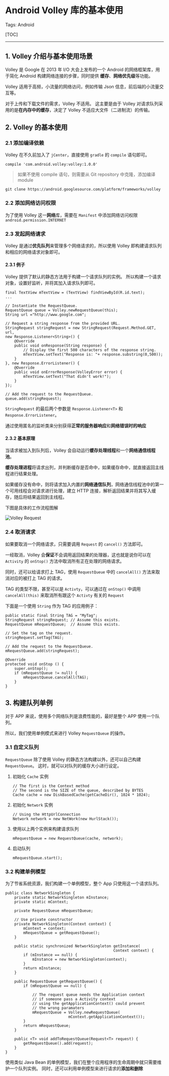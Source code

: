 # Android Volley 库的基本使用

Tags: Android

[TOC]

---

## 1. Volley 介绍与基本使用场景

Volley 是 Google 在 2013 年 I/O 大会上发布的一个 Android 的网络框架库，用于简化 Android 构建网络连接的步骤，同时提供 **缓存**、**网络优先级**等功能。

Volley 适用于高频，小流量的网络访问，例如传输 Json 信息，前后端的小流量交互等。

对于上传和下载文件的需求，Volley 不适用。
这主要是由于 Volley 对请求队列采用的是**在内存中的缓存**，决定了 Volley 不适应大文件（二进制流）的传输。

## 2. Volley 的基本使用

### 2.1 添加编译依赖

Volley 在不久前加入了 `jCenter`，直接使用 `gradle` 的 `compile` 语句即可。

```
compile 'com.android.volley:volley:1.0.0'
```

> 如果不使用 compile 语句，则需要从 Git repository 中克隆，添加编译 module

```
git clone https://android.googlesource.com/platform/frameworks/volley
```

### 2.2 添加网络访问权限

为了使用 Volley 这一**网络**库，需要在 `Manifest` 中添加网络访问权限 `android.permission.INTERNET`

### 2.3 发起网络请求

Volley 是通过**优先队列**来管理多个网络请求的，所以使用 Volley 即构建请求队列和相应的网络请求对象即可。

#### 2.3.1 例子

Volley 提供了默认的静态方法用于构建一个请求队列的实例。
所以构建一个请求对象，设置好监听，并将其加入请求队列即可。

```
final TextView mTextView = (TextView) findViewById(R.id.text);
...

// Instantiate the RequestQueue.
RequestQueue queue = Volley.newRequestQueue(this);
String url ="http://www.google.com";

// Request a string response from the provided URL.
StringRequest stringRequest = new StringRequest(Request.Method.GET,
url,
new Response.Listener<String>() {
    @Override
    public void onResponse(String response) {
        // Display the first 500 characters of the response string.
        mTextView.setText("Response is: "+ response.substring(0,500));
    }
}, new Response.ErrorListener() {
    @Override
    public void onErrorResponse(VolleyError error) {
        mTextView.setText("That didn't work!");
    }
});

// Add the request to the RequestQueue.
queue.add(stringRequest);
```

`StringRequest` 的最后两个参数是 `Response.Listener<T>` 和 `Response.ErrorListener`。

通过使用匿名的监听类来分别获得**正常的服务器响应**和**网络错误时的响应**

#### 2.3.2 基本原理

当请求被加入到队列后，Volley 会自动运行**缓存处理线程**和一个**网络通信线程池**。

**缓存处理进程**将请求出列，并判断缓存是否命中，如果缓存命中，就直接返回主线程进行结果处理。

如果缓存没有命中，则将请求加入内置的**网络通信队列**，网络通信线程池中的第一个可用线程会对请求进行处理，建立 HTTP 连接，解析返回结果并将其写入缓存，随后将结果返回到主线程。

下图是具体的工作流程图解

![Volley Request](http://i2.piimg.com/3b76b51675570a97.png)

### 2.4 取消请求

如果要取消一个网络请求，只需要调用 `Request` 的 `cancel()` 方法即可。

一经取消，Volley 会**保证**不会调用返回结果的处理器，这也就是说你可以在 `Activity` 的 `onStop()` 方法中取消所有正在处理的网络请求。

同时，还可以给请求打上 TAG，使用 `RequestQueue` 中的 `cancelAll()` 方法来取消对应的被打上 TAG 的请求。

TAG 的类型不限，甚至可以是 `Activty`，可以通过在 `onStop()` 中调用 `cancelAll(this)` 来取消所有跟这个 `Activty` 有关的 `Request`

下面是一个使用 `String` 作为 TAG 的应用例子：

```
public static final String TAG = "MyTag";
StringRequest stringRequest; // Assume this exists.
RequestQueue mRequestQueue;  // Assume this exists.

// Set the tag on the request.
stringRequest.setTag(TAG);

// Add the request to the RequestQueue.
mRequestQueue.add(stringRequest);

@Override
protected void onStop () {
    super.onStop();
    if (mRequestQueue != null) {
        mRequestQueue.cancelAll(TAG);
    }
}
```

## 3. 构建队列单例

对于 APP 来说，使用多个网络队列是浪费性能的，最好是整个 APP 使用一个队列。

所以，我们使用单例模式来进行 Volley `RequestQueue` 的操作。

### 3.1 自定义队列

`RequestQueue` 除了使用 Volley 的静态方法构建以外，还可以自己构建 `RequestQueue`。
这时，就可以对队列的缓存大小进行设定。

1. 初始化 `Cache` 实例

    ```
    // The first is the Context method
    // The second is the SIZE of the queue, described by BYTES
    Cache cache = new DiskBasedCache(getCacheDir(), 1024 * 1024);
    ```

2. 初始化 `Network` 实例

    ```
    // Using the HttpUrlConnection
    Network network = new NetWork(new HurlStack());
    ```

3. 使用以上两个实例来构建请求队列

    ```
    mRequestQueue = new RequestQueue(cache, network);
    ```

4. 启动队列

    ```
    mRequestQueue.start();
    ```
    
### 3.2 构建单例模型

为了节省系统资源，我们构建一个单例模型，整个 App 只使用这一个请求队列。

```
public class NetworkSingleton {
    private static NetworkSingleton mInstance;
    private static mContext;
    
    private RequestQueue mRequestQueue;
    
    // Use private constructor
    private NetworkSingleton(Context context) {
        mContext = context;
        mRequestQueue = getRequestQueue();
    }
    
    public static synchronized NetworkSingleton getInstance(
                                                Context context) {
        if (mInstance == null) {
            mInstance = new NetworkSingleton(context);
        }                                            
        return mInstance;
    }
    
    public RequestQueue getRequestQueue() {
        if (mRequestQueue == null) {
        
            // The request queue needs the Application context
            // if someone pass a Activity context
            // using the getApplicationContext() could prevent
            // the wrong paramaters
            mRequestQueue = Volley.newRequestQueue(
                            mContext.getApplicationContext());
        }
        return mRequestQueue;
    }
    
    public <T> void addToRequestQueue(Request<T> request) {
        getRequestQueue().add(request);
    }
}
```

使用类似 Java Bean 的单例模型，我们在整个应用程序的生命周期中就只需要维护一个队列实例。
同时，还可以利用单例模型来进行请求的**添加和删除**

